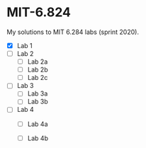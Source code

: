 # MIT-6.824

My solutions to MIT 6.284 labs (sprint 2020).

- [X] Lab 1
- [ ] Lab 2
	- [ ] Lab 2a
	- [ ] Lab 2b
	- [ ] Lab 2c
- [ ] Lab 3
	- [ ] Lab 3a
	- [ ] Lab 3b
- [ ] Lab 4
	- [ ] Lab 4a
	- [ ] Lab 4b

